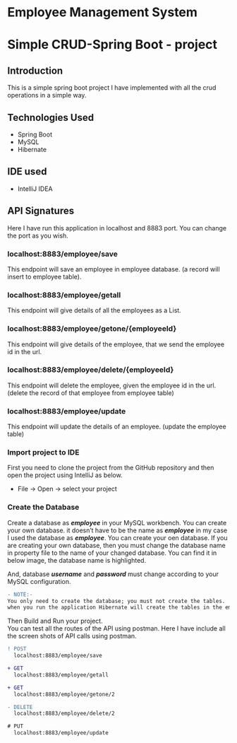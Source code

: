 # Employee Management System
# Simple CRUD-Spring Boot - project
##  Introduction
This is a simple spring boot project I have implemented with all the crud operations in a simple way.

##  Technologies Used
*  Spring Boot
*  MySQL
*  Hibernate

##  IDE used
*  IntelliJ IDEA

##  API Signatures
Here I have run this application in localhost and 8883 port. You can change the port as you wish.

### localhost:8883/employee/save
This endpoint will save an employee in employee database. (a record will insert to employee table).

### localhost:8883/employee/getall
This endpoint will give details of all the employees as a List.

### localhost:8883/employee/getone/{employeeId}
This endpoint will give details of the employee, that we send the employee id in the url.

### localhost:8883/employee/delete/{employeeId}
This endpoint will delete the employee, given the employee id in the url.(delete the record of that employee from employee table)

### localhost:8883/employee/update
This endpoint will update the details of an employee. (update the employee table)

###  Import project to IDE
First you need to clone the project from the GitHub repository and then open the project using IntelliJ as below.
*  File -> Open -> select your project
###  Create the Database
Create a database as _**employee**_ in your MySQL workbench. You can create your own database. it doesn’t have to be the name as _**employee**_ in my case I used the database as _**employee**_. You can create your oen database.  If you are creating your own database, then you must change the database name in property file to the name of your changed database. You can find it in below image, the database name is highlighted.

And, database _**username**_ and _**password**_ must change according to your MySQL configuration.
```diff
- NOTE:- 
You only need to create the database; you must not create the tables. 
when you run the application Hibernate will create the tables in the employee database for you.
```
Then Build and Run your project.    
You can test all the routes of the API using postman. Here I have include all the screen shots of API calls using postman.

```diff
! POST 
  localhost:8883/employee/save
```
```diff
+ GET  
  localhost:8883/employee/getall
```
```diff
+ GET  
  localhost:8883/employee/getone/2
```
```diff
- DELETE  
  localhost:8883/employee/delete/2
```
```diff
# PUT  
  localhost:8883/employee/update
```
